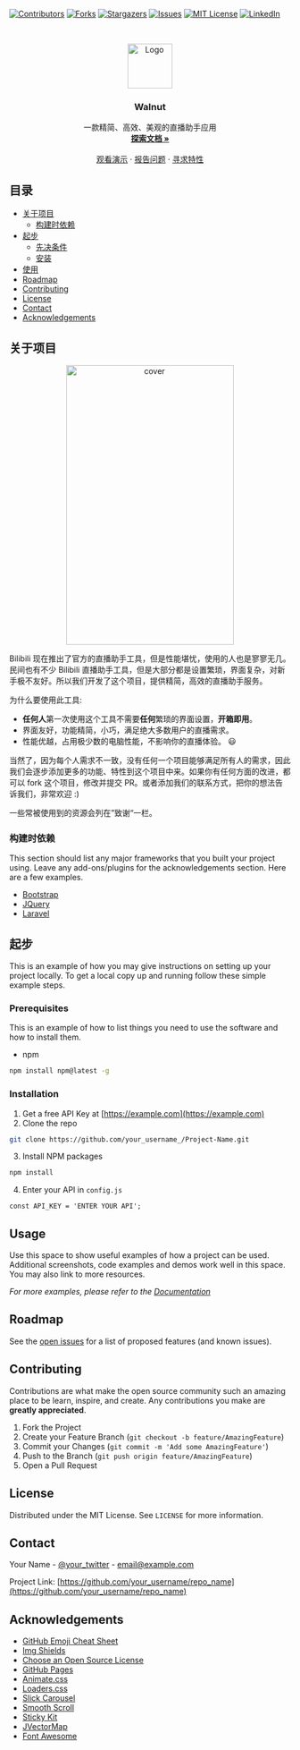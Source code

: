 <!-- PROJECT SHIELDS -->
<!--
*** I'm using markdown "reference style" links for readability.
*** Reference links are enclosed in brackets [ ] instead of parentheses ( ).
*** See the bottom of this document for the declaration of the reference variables
*** for contributors-url, forks-url, etc. This is an optional, concise syntax you may use.
*** https://www.markdownguide.org/basic-syntax/#reference-style-links
-->
[![Contributors][contributors-shield]][contributors-url]
[![Forks][forks-shield]][forks-url]
[![Stargazers][stars-shield]][stars-url]
[![Issues][issues-shield]][issues-url]
[![MIT License][license-shield]][license-url]
[![LinkedIn][linkedin-shield]][linkedin-url]



<!-- PROJECT LOGO -->
<br />

<p align="center">
  <a href="https://github.com/Walnuts-Assistant/Walnut">
    <img src="http://cdn.shiluo.design/icon.ico" alt="Logo" width="80" height="80">
  </a>
  <h3 align="center">Walnut</h3>

  <p align="center">
    一款精简、高效、美观的直播助手应用
    <br />
    <a href="http://walnutdocs.shiluo.design/"><strong>探索文档 »</strong></a>
    <br />
    <br />
    <a href="https://github.com/othneildrew/Best-README-Template">观看演示</a>
    ·
    <a href="https://github.com/othneildrew/Best-README-Template/issues">报告问题</a>
    ·
    <a href="https://github.com/othneildrew/Best-README-Template/issues">寻求特性</a>
  </p>


</p>



<!-- TABLE OF CONTENTS -->

## 目录

* [关于项目](#关于项目)
  * [构建时依赖](#built-with)
* [起步](#getting-started)
  * [先决条件](#prerequisites)
  * [安装](#installation)
* [使用](#usage)
* [Roadmap](#roadmap)
* [Contributing](#contributing)
* [License](#license)
* [Contact](#contact)
* [Acknowledgements](#acknowledgements)



<!-- ABOUT THE PROJECT -->
## 关于项目

<p align="center">
    <img src="http://cdn.shiluo.design/walnut.png" alt="cover" width="300" height="500">
</p>

Bilibili 现在推出了官方的直播助手工具，但是性能堪忧，使用的人也是寥寥无几。民间也有不少 Bilibili 直播助手工具，但是大部分都是设置繁琐，界面复杂，对新手极不友好。所以我们开发了这个项目，提供精简，高效的直播助手服务。

为什么要使用此工具:
* **任何人**第一次使用这个工具不需要**任何**繁琐的界面设置，**开箱即用**。
* 界面友好，功能精简，小巧，满足绝大多数用户的直播需求。
* 性能优越，占用极少数的电脑性能，不影响你的直播体验。 :smiley:

当然了，因为每个人需求不一致，没有任何一个项目能够满足所有人的需求，因此我们会逐步添加更多的功能、特性到这个项目中来。如果你有任何方面的改进，都可以 fork 这个项目，修改并提交 PR。或者添加我们的联系方式，把你的想法告诉我们，非常欢迎 :)

一些常被使用到的资源会列在”致谢“一栏。

### 构建时依赖
This section should list any major frameworks that you built your project using. Leave any add-ons/plugins for the acknowledgements section. Here are a few examples.
* [Bootstrap](https://getbootstrap.com)
* [JQuery](https://jquery.com)
* [Laravel](https://laravel.com)



<!-- GETTING STARTED -->
## 起步

This is an example of how you may give instructions on setting up your project locally.
To get a local copy up and running follow these simple example steps.

### Prerequisites

This is an example of how to list things you need to use the software and how to install them.
* npm
```sh
npm install npm@latest -g
```

### Installation

1. Get a free API Key at [https://example.com](https://example.com)
2. Clone the repo
```sh
git clone https://github.com/your_username_/Project-Name.git
```
3. Install NPM packages
```sh
npm install
```
4. Enter your API in `config.js`
```JS
const API_KEY = 'ENTER YOUR API';
```



<!-- USAGE EXAMPLES -->
## Usage

Use this space to show useful examples of how a project can be used. Additional screenshots, code examples and demos work well in this space. You may also link to more resources.

_For more examples, please refer to the [Documentation](https://example.com)_



<!-- ROADMAP -->
## Roadmap

See the [open issues](https://github.com/othneildrew/Best-README-Template/issues) for a list of proposed features (and known issues).



<!-- CONTRIBUTING -->
## Contributing

Contributions are what make the open source community such an amazing place to be learn, inspire, and create. Any contributions you make are **greatly appreciated**.

1. Fork the Project
2. Create your Feature Branch (`git checkout -b feature/AmazingFeature`)
3. Commit your Changes (`git commit -m 'Add some AmazingFeature'`)
4. Push to the Branch (`git push origin feature/AmazingFeature`)
5. Open a Pull Request



<!-- LICENSE -->
## License

Distributed under the MIT License. See `LICENSE` for more information.



<!-- CONTACT -->
## Contact

Your Name - [@your_twitter](https://twitter.com/your_username) - email@example.com

Project Link: [https://github.com/your_username/repo_name](https://github.com/your_username/repo_name)



<!-- ACKNOWLEDGEMENTS -->
## Acknowledgements
* [GitHub Emoji Cheat Sheet](https://www.webpagefx.com/tools/emoji-cheat-sheet)
* [Img Shields](https://shields.io)
* [Choose an Open Source License](https://choosealicense.com)
* [GitHub Pages](https://pages.github.com)
* [Animate.css](https://daneden.github.io/animate.css)
* [Loaders.css](https://connoratherton.com/loaders)
* [Slick Carousel](https://kenwheeler.github.io/slick)
* [Smooth Scroll](https://github.com/cferdinandi/smooth-scroll)
* [Sticky Kit](http://leafo.net/sticky-kit)
* [JVectorMap](http://jvectormap.com)
* [Font Awesome](https://fontawesome.com)





<!-- MARKDOWN LINKS & IMAGES -->
<!-- https://www.markdownguide.org/basic-syntax/#reference-style-links -->

[contributors-shield]: https://img.shields.io/github/contributors/othneildrew/Best-README-Template.svg?style=flat-square
[contributors-url]: https://github.com/othneildrew/Best-README-Template/graphs/contributors
[forks-shield]: https://img.shields.io/github/forks/othneildrew/Best-README-Template.svg?style=flat-square
[forks-url]: https://github.com/othneildrew/Best-README-Template/network/members
[stars-shield]: https://img.shields.io/github/stars/othneildrew/Best-README-Template.svg?style=flat-square
[stars-url]: https://github.com/othneildrew/Best-README-Template/stargazers
[issues-shield]: https://img.shields.io/github/issues/othneildrew/Best-README-Template.svg?style=flat-square
[issues-url]: https://github.com/othneildrew/Best-README-Template/issues
[license-shield]: https://img.shields.io/github/license/othneildrew/Best-README-Template.svg?style=flat-square
[license-url]: https://github.com/othneildrew/Best-README-Template/blob/master/LICENSE.txt
[linkedin-shield]: https://img.shields.io/badge/-LinkedIn-black.svg?style=flat-square&logo=linkedin&colorB=555
[linkedin-url]: https://linkedin.com/in/othneildrew
[product-screenshot]: images/screenshot.png
